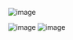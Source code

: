 ![image](https://user-images.githubusercontent.com/57319180/176989026-cf5063cd-00f4-4dc1-9298-6e75ca302ba3.png)

![image](https://user-images.githubusercontent.com/57319180/176989044-ac7d6f7f-6ba7-4fda-a330-680695df5e48.png)
![image](https://user-images.githubusercontent.com/57319180/176989053-044d95d6-80af-4761-b14b-b13fe18b8f2d.png)
